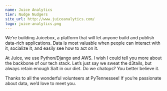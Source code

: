 ```yaml
---
name: Juice Analytics
tier: Nudge Nudgers
site_url: http://www.juiceanalytics.com/
logo: juice-analytics.png
---
```


We’re building Juicebox, a platform that will let anyone build and publish data-rich applications. Data is most valuable when people can interact with it, socialize it, and easily see how to act on it.

At Juice, we use Python/Django and AWS. I wish I could tell you more about the backbone of our tech stack. Let’s just say we sweat the d3tails, but always retain enough Salt in our diet. Do we chatops? You better believe it.

Thanks to all the wonderful volunteers at PyTennessee! If you’re passionate about data, we’d love to meet you. 